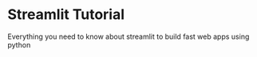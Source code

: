<h1>Streamlit Tutorial</h1>

Everything you need to know about streamlit to build fast web apps using python
